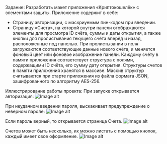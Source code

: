 Задание: Разработать макет приложения «Криптокошелёк» с элементами
защиты.
Приложение содержит в себе:
- Страницу авторизации, с маскриуемым пин-кодом при введении.
- Страницу «Счета», на которой внутри панели отображаются элементы для просмотра ID счёта, суммы и даты открытия, а также кнопки для пролистывания текущего счёта вперёд и назад, расположенные под панелью. При пролистывании в поля загружаются соответствующие данные нового счёта, и меняется фоновый цвет или фоновое изображение панели. Каждому счёту в памяти приложения соответствует структура с полями, содержащими ID счёта, его сумму дату открытия.
Структуры счетов в памяти приложения хранятся в массиве.
Массив структур считываются при старте приложения из файла формата JSON, зашифрованного по алгоритму AES-256.

Иллюстрирование работы проекта:
При запуске открывается авторизация:
![Image alt](https://github.com/BreadOwl/201_351_Igumnova_ex/tree/part2/image/pin.png)

При неудачном введении пароля, выскакивает предупреждение о неверном пароле:
![Image alt](https://github.com/BreadOwl/201_351_Igumnova_ex/tree/part2/image/pin2.png)

Если пароль верный, то открывается страница Счета.
![Image alt](https://github.com/BreadOwl/201_351_Igumnova_ex/tree/part2/image/pril1.png)

Счетов может быть несколько, их можно листать с помощью кнопок, каждый имеет свое оформление.
![Image alt](https://github.com/BreadOwl/201_351_Igumnova_ex/tree/part2/image/pril2.png)
